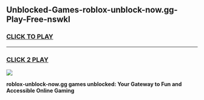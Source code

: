 
## Unblocked-Games-roblox-unblock-now.gg-Play-Free-nswkl
<h3>
<a href="https://premium76.site?title=roblox-unblock-now.gg&ref=23A">CLICK TO PLAY</a></h3>
<hr>

<h3>
<a href="https://premium76.site?title=roblox-unblock-now.gg&ref=23A">CLICK 2 PLAY</a>
  
</h3>

<a href="https://premium76.site?title=roblox-unblock-now.gg&ref=23A"><img src="https://clearcache.store/games.png"></a>


**roblox-unblock-now.gg games unblocked: Your Gateway to Fun and Accessible Online Gaming**
